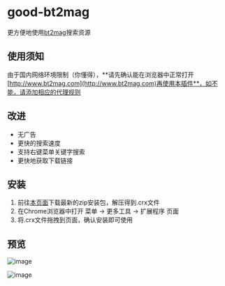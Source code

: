# good-bt2mag

更方便地使用[bt2mag](http://www.bt2mag.com)搜索资源

## 使用须知

由于国内网络环境限制（你懂得），**请先确认能在浏览器中正常打开[http://www.bt2mag.com](http://www.bt2mag.com)再使用本插件**，如不能，请添加相应的代理规则

## 改进

* 无广告
* 更快的搜索速度
* 支持右键菜单关键字搜索
* 更快地获取下载链接

## 安装

1. 前往[本页面](https://github.com/chshouyu/good-bt2mag/releases)下载最新的zip安装包，解压得到.crx文件
2. 在Chrome浏览器中打开 菜单 -> 更多工具 -> 扩展程序 页面
3. 将.crx文件拖拽到页面，确认安装即可使用

## 预览

![image](https://cloud.githubusercontent.com/assets/1304342/10966480/cd35cccc-83ee-11e5-8512-e3fdaa19b9d6.png)

![image](https://cloud.githubusercontent.com/assets/1304342/10966499/ed73efa0-83ee-11e5-8240-543fb7eb33ce.png)
